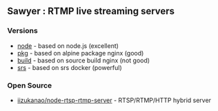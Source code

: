 ## Sawyer : RTMP live streaming servers


### Versions
- [node](https://github.com/sikang99/sawyer/tree/main/node) - based on node.js (excellent)
- [pkg](https://github.com/sikang99/sawyer/tree/main/pkg) - based on alpine package nginx (good)
- [build](https://github.com/sikang99/sawyer/tree/main/build) - based on source build nginx (not good)
- [srs](https://github.com/sikang99/sawyer/tree/main/srs) - based on srs docker (powerful)



### Open Source
- [iizukanao/node-rtsp-rtmp-server](https://github.com/iizukanao/node-rtsp-rtmp-server) - RTSP/RTMP/HTTP hybrid server

